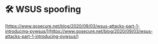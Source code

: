 # 🛠️ WSUS spoofing

[https://www.gosecure.net/blog/2020/09/03/wsus-attacks-part-1-introducing-pywsus/](https://www.gosecure.net/blog/2020/09/03/wsus-attacks-part-1-introducing-pywsus/)

